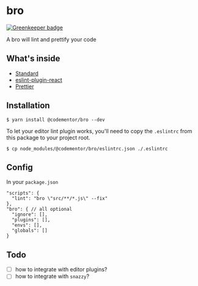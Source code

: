 # bro

[![Greenkeeper badge](https://badges.greenkeeper.io/CodementorIO/bro.svg)](https://greenkeeper.io/)

A bro will lint and prettify your code

## What's inside
- [Standard](https://github.com/standard/standard)
- [eslint-plugin-react](https://github.com/yannickcr/eslint-plugin-react)
- [Prettier](https://github.com/prettier/prettier)

## Installation

```
$ yarn install @codementor/bro --dev
```

To let your editor lint plugin works, you'll need to copy the `.eslintrc` from this package to your project root.
```
$ cp node_modules/@codementor/bro/eslintrc.json ./.eslintrc
```

## Config

In your `package.json`

```
"scripts": {
  "lint": "bro \"src/**/*.js\" --fix"
},
"bro": { // all optional
  "ignore": [],
  "plugins": [],
  "envs": [],
  "globals": []
}
```

## Todo
- [ ] how to integrate with editor plugins?
- [ ] how to integrate with `snazzy`?
